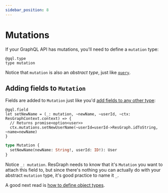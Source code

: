 ```yaml
---
sidebar_position: 8
---
```


# Mutations

If your GraphQL API has mutations, you'll need to define a `mutation` type:

```rescript
@gql.type
type mutation
```

Notice that `mutation` is also an _abstract type_, just like [`query`](query).

## Adding fields to `Mutation`

Fields are added to `Mutation` just like you'd [add fields to any other type](object-types#adding-fields-to-types-via-functions):

```rescript
@gql.field
let setNewName = (_: mutation, ~newName, ~userId, ~ctx: ResGraphContext.context) => {
  // Returns promise<option<user>>
  ctx.mutations.setNewUserName(~userId=userId->ResGraph.idToString, ~name=newName)
}
```

```graphql
type Mutation {
  setNewName(newName: String!, userId: ID!): User
}
```

Notice `_: mutation`. ResGraph needs to know that it's `Mutation` you want to attach this field to, but since there's nothing you can actually do with your abstract `mutation` type, it's good practice to name it `_`.

A good next read is [how to define object types](object-types).

